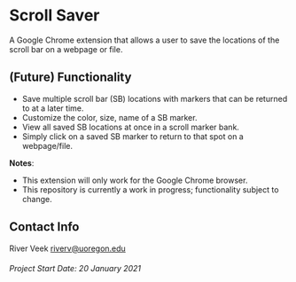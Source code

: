 # Scroll Saver
A Google Chrome extension that allows a user to save the locations of the scroll bar on a webpage or file.

## (Future) Functionality
- Save multiple scroll bar (SB) locations with markers that can be returned to at a later time.
- Customize the color, size, name of a SB marker.
- View all saved SB locations at once in a scroll marker bank.
- Simply click on a saved SB marker to return to that spot on a webpage/file.

**Notes**: 
- This extension will only work for the Google Chrome browser.
- This repository is currently a work in progress; functionality subject to change.

## Contact Info
River Veek
riverv@uoregon.edu

###### Project Start Date: 20 January 2021
